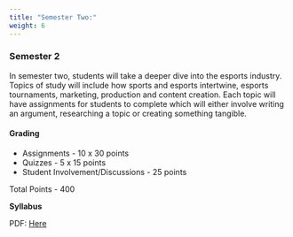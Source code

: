```yaml
---
title: "Semester Two:"
weight: 6
---
```

### S﻿emester 2

I﻿n semester two, students will take a deeper dive into the esports industry. Topics of study will include how sports and esports intertwine, esports tournaments, marketing, production and content creation. Each topic will have assignments for students to complete which will either involve writing an argument, researching a topic or creating something tangible. 

#### G﻿rading

* Assignments - 10 x 30 points
* Quizzes - 5 x 15 points
* Student Involvement/Discussions - 25 points

T﻿otal Points - 400

**S﻿yllabus**

P﻿DF: [Here](https://drive.google.com/file/d/1t1a61OEgSuoEKgRDnN5qR8czkyQhjQVj/view?usp=sharing)